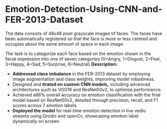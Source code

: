 # Emotion-Detection-Using-CNN-and-FER-2013-Dataset
The data consists of 48x48 pixel grayscale images of faces. The faces have been automatically registered so that the face is more or less centred and occupies about the same amount of space in each image.

The task is to categorize each face based on the emotion shown in the facial expression into one of seven categories (0=Angry, 1=Disgust, 2=Fear, 3=Happy, 4=Sad, 5=Surprise, 6=Neutral)
**Description:**
* **Addressed class imbalance** in the FER-2013 dataset by employing image augmentation and class weights, improving model robustness.
* Designed and **itrated on custom CNN models,** including advanced architectures such as VGG16 and ResNet50v2, to optimize performance.
* Achieved a66% overall accuracy on emotion classification with the final model based on ResNet50v2, detailed through precision, recall, and F1 scores across 7 emotion labels.
* **Deployed the model** for real-time emotion detection in live vedio streams using Grodio and openCv, showcasing emotion label dynamically on screen.
